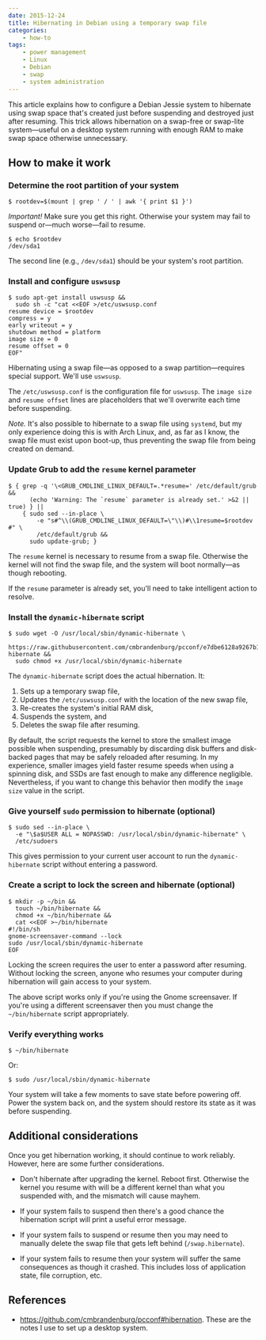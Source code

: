 ```yaml
---
date: 2015-12-24
title: Hibernating in Debian using a temporary swap file
categories:
    - how-to
tags:
    - power management
    - Linux
    - Debian
    - swap
    - system administration
---
```


This article explains how to configure a Debian Jessie system to
hibernate using swap space that's created just before suspending and
destroyed just after resuming. This trick allows hibernation on a
swap-free or swap-lite system—useful on a desktop system running with
enough RAM to make swap space otherwise unnecessary.

## How to make it work

### Determine the root partition of your system

```
$ rootdev=$(mount | grep ' / ' | awk '{ print $1 }')
```

_Important!_ Make sure you get this right. Otherwise your system may
fail to suspend or—much worse—fail to resume.

```
$ echo $rootdev
/dev/sda1
```

The second line (e.g., `/dev/sda1`) should be your system's root
partition.

### Install and configure `uswsusp`

```
$ sudo apt-get install uswsusp &&
  sudo sh -c "cat <<EOF >/etc/uswsusp.conf
resume device = $rootdev
compress = y
early writeout = y
shutdown method = platform
image size = 0
resume offset = 0
EOF"
```

Hibernating using a swap file—as opposed to a swap partition—requires
special support. We'll use `uswsusp`.

The `/etc/uswsusp.conf` is the configuration file for `uswsusp`. The
`image size` and `resume offset` lines are placeholders that we'll
overwrite each time before suspending.

_Note._ It's also possible to hibernate to a swap file using `systemd`,
but my only experience doing this is with Arch Linux, and, as far as I
know, the swap file must exist upon boot-up, thus preventing the swap
file from being created on demand.

### Update Grub to add the `resume` kernel parameter

```
$ { grep -q '\<GRUB_CMDLINE_LINUX_DEFAULT=.*resume=' /etc/default/grub &&
      (echo 'Warning: The `resume` parameter is already set.' >&2 || true) } ||
    { sudo sed --in-place \
        -e "s#^\\(GRUB_CMDLINE_LINUX_DEFAULT=\"\\)#\\1resume=$rootdev #" \
        /etc/default/grub &&
      sudo update-grub; }
```

The `resume` kernel is necessary to resume from a swap file.
Otherwise the kernel will not find the swap file, and the system will
boot normally—as though rebooting.

If the `resume` parameter is already set, you'll need to take
intelligent action to resolve.

### Install the `dynamic-hibernate` script

```
$ sudo wget -O /usr/local/sbin/dynamic-hibernate \
    https://raw.githubusercontent.com/cmbrandenburg/pcconf/e7dbe6128a9267b1f55fed27b22fcbfdc1734b3e/bin/dynamic-hibernate &&
  sudo chmod +x /usr/local/sbin/dynamic-hibernate
```

The `dynamic-hibernate` script does the actual hibernation. It:

1. Sets up a temporary swap file,
1. Updates the `/etc/uswsusp.conf` with the location of the new swap
   file,
1. Re-creates the system's initial RAM disk,
1. Suspends the system, and
1. Deletes the swap file after resuming.

By default, the script requests the kernel to store the smallest image
possible when suspending, presumably by discarding disk buffers and
disk-backed pages that may be safely reloaded after resuming. In my
experience, smaller images yield faster resume speeds when using a
spinning disk, and SSDs are fast enough to make any difference
negligible. Nevertheless, if you want to change this behavior then
modify the `image size` value in the script.

### Give yourself `sudo` permission to hibernate (optional)

```
$ sudo sed --in-place \
  -e "\$a$USER ALL = NOPASSWD: /usr/local/sbin/dynamic-hibernate" \
  /etc/sudoers
```

This gives permission to your current user account to run the
`dynamic-hibernate` script without entering a password.

### Create a script to lock the screen and hibernate (optional)

```
$ mkdir -p ~/bin &&
  touch ~/bin/hibernate &&
  chmod +x ~/bin/hibernate &&
  cat <<EOF >~/bin/hibernate
#!/bin/sh
gnome-screensaver-command --lock
sudo /usr/local/sbin/dynamic-hibernate
EOF
```

Locking the screen requires the user to enter a password after resuming.
Without locking the screen, anyone who resumes your computer during
hibernation will gain access to your system.

The above script works only if you're using the Gnome screensaver. If
you're using a different screensaver then you must change the
`~/bin/hibernate` script appropriately.

### Verify everything works

```
$ ~/bin/hibernate
```

Or:

```
$ sudo /usr/local/sbin/dynamic-hibernate
```

Your system will take a few moments to save state before powering off.
Power the system back on, and the system should restore its state as it
was before suspending.

## Additional considerations

Once you get hibernation working, it should continue to work reliably.
However, here are some further considerations.

* Don't hibernate after upgrading the kernel. Reboot first. Otherwise
  the kernel you resume with will be a different kernel than what you
  suspended with, and the mismatch will cause mayhem.

* If your system fails to suspend then there's a good chance the
  hibernation script will print a useful error message.

* If your system fails to suspend or resume then you may need to
  manually delete the swap file that gets left behind
  (`/swap.hibernate`).

* If your system fails to resume then your system will suffer the same
  consequences as though it crashed. This includes loss of application
  state, file corruption, etc.

## References

* https://github.com/cmbrandenburg/pcconf#hibernation. These are the
  notes I use to set up a desktop system.
